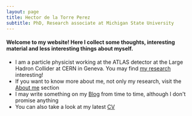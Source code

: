 ```yaml
---
layout: page
title: Hector de la Torre Perez
subtitle: PhD, Research associate at Michigan State University
---
```


#### Welcome to my website! Here I collect some thoughts, interesting material and less interesting things about myself.

* I am a particle physicist working at the ATLAS detector at the Large Hadron Collider at CERN in Geneva. You may find [my research](https://hdltorre.github.io/research/) interesting!
* If you want to know more about me, not only my research, visit the [About me](https://hdltorre.github.io/aboutme/) section
* I may write something on my [Blog](https://hdltorre.github.io/blog/) from time to time, although I don't promise anything
* You can also take a look at my latest [CV](https://hdltorre.github.io/cv/)
